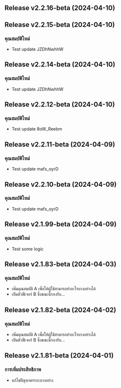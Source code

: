 ## Release v2.2.16-beta (2024-04-10)

## Release v2.2.15-beta (2024-04-10)

### คุณสมบัติใหม่

- Test update JZDhNwhhW

## Release v2.2.14-beta (2024-04-10)

### คุณสมบัติใหม่

- Test update JZDhNwhhW

## Release v2.2.12-beta (2024-04-10)

### คุณสมบัติใหม่

- Test update 8oW_Reebm

## Release v2.2.11-beta (2024-04-09)

### คุณสมบัติใหม่

- Test update mafx_oyrD

## Release v2.2.10-beta (2024-04-09)

### คุณสมบัติใหม่

- Test update mafx_oyrD

## Release v2.1.99-beta (2024-04-09)

### คุณสมบัติใหม่

- Test some logic

## Release v2.1.83-beta (2024-04-03)

### คุณสมบัติใหม่

- เพิ่มคุณสมบัติ A เพื่อให้ผู้ใช้สามารถทำอะไรบางอย่างได้
- เปิดตัวฟีเจอร์ B ซึ่งขณะนี้รองรับ...

## Release v2.1.82-beta (2024-04-02)

### คุณสมบัติใหม่

- เพิ่มคุณสมบัติ A เพื่อให้ผู้ใช้สามารถทำอะไรบางอย่างได้
- เปิดตัวฟีเจอร์ B ซึ่งขณะนี้รองรับ...

## Release v2.1.81-beta (2024-04-01)

### การเพิ่มประสิทธิภาพ

- แก้ไขปัญหาตรรกะบางอย่าง
